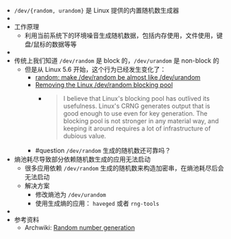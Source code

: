 - `/dev/{random, urandom}` 是 Linux 提供的内置随机数生成器
-
- 工作原理
	- 利用当前系统下的环境噪音生成随机数据，包括内存使用，文件使用，键盘/鼠标的数据等等
-
- 传统上我们知道 `/dev/random` 是 block 的，`/dev/urandom` 是 non-block 的
	- 但是从 Linux 5.6 开始，这个行为已经发生变化了：
		- [random: make /dev/random be almost like /dev/urandom](https://github.com/torvalds/linux/commit/30c08efec8884fb106b8e57094baa51bb4c44e32)
		- [Removing the Linux /dev/random blocking pool](https://lwn.net/Articles/808575/)
			- > I believe that Linux's blocking pool has outlived its usefulness. Linux's CRNG generates output that is good enough to use even for key generation. The blocking pool is not stronger in any material way, and keeping it around requires a lot of infrastructure of dubious value.
		- #question `/dev/random` 生成的随机数还可靠吗？
- 熵池耗尽导致部分依赖随机数生成的应用无法启动
	- 很多应用依赖 `/dev/random` 生成的随机数来构造加密串，在熵池耗尽后会无法启动
	- 解决方案
		- 修改熵池为 `/dev/urandom`
		- 使用生成熵的应用： `haveged` 或者 `rng-tools`
-
- 参考资料
	- Archwiki: [Random number generation](https://wiki.archlinux.org/title/Random_number_generation)